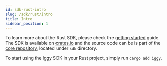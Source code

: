 ```yaml
---
id: sdk-rust-intro
slug: /sdk/rust/intro
title: Intro
sidebar_position: 1
---
```


To learn more about the Rust SDK, please check the [getting started](/introduction/getting-started) guide. The SDK is available on [crates.io](https://crates.io/crates/iggy) and the source code can be is part of the [core repository](https://github.com/apache/iggy/), located under `sdk` directory.

To start using the Iggy SDK in your Rust project, simply run `cargo add iggy`.
